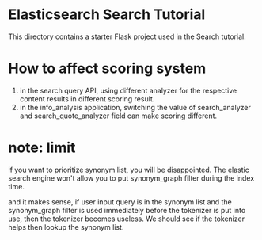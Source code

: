 # Elasticsearch Search Tutorial

This directory contains a starter Flask project used in the Search tutorial.

# How to affect scoring system

1. in the search query API, using different analyzer for the respective content results in different scoring result.
2. in the info_analysis application, switching the value of search_analyzer and search_quote_analyzer field can make scoring different.

# note: limit

if you want to prioritize synonym list, you will be disappointed. The elastic search engine won't allow you to put synonym_graph filter during the index time.

and it makes sense, if user input query is in the synonym list and the synonym_graph filter is used immediately before the tokenizer is put into use, then the tokenizer becomes useless. We should see if the tokenizer helps then lookup the synonym list.
